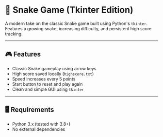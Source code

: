 # 🐍 Snake Game (Tkinter Edition)

A modern take on the classic Snake game built using Python's `tkinter`. Features a growing snake, increasing difficulty, and persistent high score tracking.

---

## 🎮 Features

- Classic Snake gameplay using arrow keys
- High score saved locally (`highscore.txt`)
- Speed increases every 5 points
- Start button to reset and play again
- Clean and simple GUI using `tkinter`

---

## 🖥 Requirements

- Python 3.x (tested with 3.8+)
- No external dependencies



